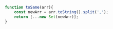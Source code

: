 ```javascript
function toSame(arr){
    const newArr = arr.toString().split(',');
    return [...new Set(newArr)];
}
```

